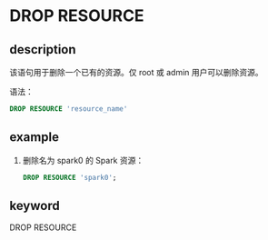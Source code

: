# DROP RESOURCE

## description

该语句用于删除一个已有的资源。仅 root 或 admin 用户可以删除资源。

语法：

```sql
DROP RESOURCE 'resource_name'
```

## example

1. 删除名为 spark0 的 Spark 资源：

    ```SQL
    DROP RESOURCE 'spark0';
    ```

## keyword

DROP RESOURCE
